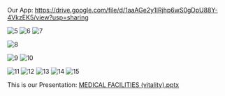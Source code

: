 Our App:
https://drive.google.com/file/d/1aaAGe2y1IRjhp6wS0gDpU88Y-4VkzEK5/view?usp=sharing



![5](https://github.com/rockypatel8757/Vitalitymain/assets/124368070/adf8032e-debf-41b9-a222-ed9715a2944c)
![6](https://github.com/rockypatel8757/Vitalitymain/assets/124368070/aabf57db-8587-4993-b3f3-6e1ba2e65922)
![7](https://github.com/rockypatel8757/Vitalitymain/assets/124368070/6e56823e-7a97-4e06-8838-ccfa21496c8d)



![8](https://github.com/rockypatel8757/Vitalitymain/assets/124368070/f210f01a-29b0-44dc-aa24-e4a4215b4dd0)

![9](https://github.com/rockypatel8757/Vitalitymain/assets/124368070/9d8958d3-fc09-4d50-924d-315184d38335)
![10](https://github.com/rockypatel8757/Vitalitymain/assets/124368070/970cc4f7-63b2-4b12-8aac-d917c53fddb1)

![11](https://github.com/rockypatel8757/Vitalitymain/assets/124368070/37386b3d-c67f-4577-9647-f49924f5da9f)
![12](https://github.com/rockypatel8757/Vitalitymain/assets/124368070/b4effdc0-9d56-4252-a991-84dd5bf63047)
![13](https://github.com/rockypatel8757/Vitalitymain/assets/124368070/650627bd-3044-4a5c-ab8e-4c81217f724c)
![14](https://github.com/rockypatel8757/Vitalitymain/assets/124368070/18d2db6c-a579-456b-a3b8-614b58106f3d)
![15](https://github.com/rockypatel8757/Vitalitymain/assets/124368070/003aaab3-1fb1-48c1-a6d3-1854ce78f42f)


This is our Presentation:
[MEDICAL FACILITIES (vitality).pptx](https://github.com/rockypatel8757/Vitalitymain/files/14897320/MEDICAL.FACILITIES.vitality.pptx)




